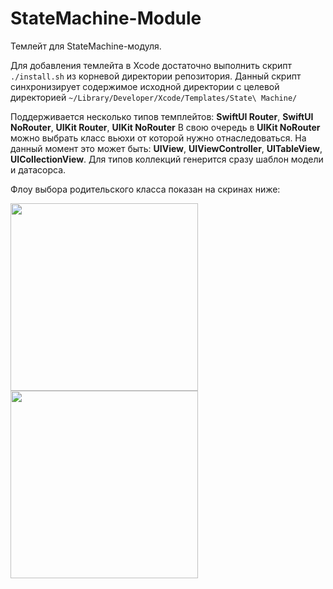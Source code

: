 # StateMachine-Module

Темлейт для StateMachine-модуля.

Для добавления темлейта в Xcode достаточно выполнить скрипт `./install.sh` из корневой директории репозитория. Данный скрипт синхронизирует содержимое исходной директории с целевой директорией `~/Library/Developer/Xcode/Templates/State\ Machine/`

Поддерживается несколько типов темплейтов: **SwiftUI Router**, **SwiftUI NoRouter**, **UIKit Router**, **UIKit NoRouter**
В свою очередь в **UIKit NoRouter** можно выбрать класс вьюхи от которой нужно отнаследоваться. На данный момент это может быть: **UIView**, **UIViewController**, **UITableView**, **UICollectionView**. Для типов коллекций генерится сразу шаблон модели и датасорса. 

Флоу выбора родительского класса показан на скринах ниже:

<img src="[1](https://github.com/Peeoner174/StateMachine-Module/blob/main/Images/Флоу%20выбора%20родительского%20класса%201.png)" width="300px" />

<img src="[2](https://github.com/Peeoner174/StateMachine-Module/blob/main/Images/Флоу%20выбора%20родительского%20класса%202.png)" width="300px" />
